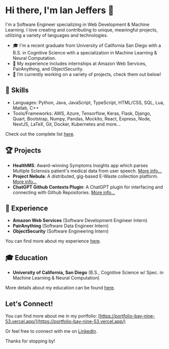 # Hi there, I'm Ian Jeffers 👋

I'm a Software Engineer specializing in Web Development & Machine Learning. I love creating and contributing to unique, meaningful projects, utilizing a variety of languages and technologies. 

- 🎓 I'm a recent graduate from University of California San Diego with a B.S. in Cognitive Science with a specialization in Machine Learning & Neural Computation.
- 💼 My experience includes internships at Amazon Web Services, PairAnything, and ObjectSecurity.
- 🔭 I’m currently working on a variety of projects, check them out below!

## 🚀 Skills
- Languages: Python, Java, JavaScript, TypeScript, HTML/CSS, SQL, Lua, Matlab, C++
- Tools/Frameworks: AWS, Azure, Tensorflow, Keras, Flask, Django, Quart, Bootstrap, Numpy, Pandas, Mockito, React, Express, Node, NextJS, LaTeX, Git, Docker, Kubernetes and more...

Check out the complete list [here](https://portfolio-bay-nine-53.vercel.app/#skills).

## 🏆 Projects
- **HealthMS**: Award-winning Symptoms Insights app which parses Multiple Sclerosis patient's medical data from user speech. [More info...](https://portfolio-bay-nine-53.vercel.app/#projects)
- **Project Nebula**: A distributed, gig-based E-Waste collection platform. [More info...](https://portfolio-bay-nine-53.vercel.app/#projects)
- **ChatGPT Github Contexts Plugin**: A ChatGPT plugin for interfacing and connecting with Github Repositories. [More info...](https://portfolio-bay-nine-53.vercel.app/#projects)

## 💼 Experience
- **Amazon Web Services** (Software Development Engineer Intern)
- **PairAnything** (Software Data Engineer Intern)
- **ObjectSecurity** (Software Engineering Intern)

You can find more about my experience [here](https://portfolio-bay-nine-53.vercel.app/#experience).

## 🎓 Education
- **University of California, San Diego** (B.S., Cognitive Science w/ Spec. in Machine Learning & Neural Computation)

More details about my education can be found [here](https://portfolio-bay-nine-53.vercel.app/#education).

## Let's Connect!
You can find more about me in my portfolio: [https://portfolio-bay-nine-53.vercel.app/](https://portfolio-bay-nine-53.vercel.app/)

Or feel free to connect with me on [LinkedIn](https://www.linkedin.com/in/yourlinkedinprofile).

Thanks for stopping by!
